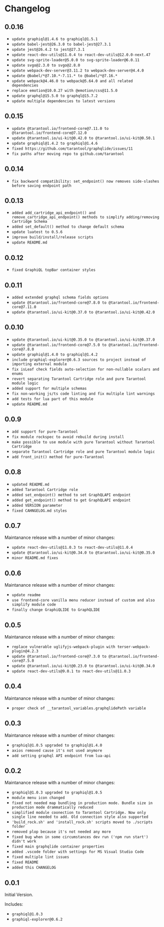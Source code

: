 # Changelog

## 0.0.16

- `update graphiql@1.4.6 to graphiql@1.5.1`
- `update babel-jest@26.3.0 to babel-jest@27.3.1`
- `update jest@26.4.2 to jest@27.3.1`
- `update react-dev-utils@11.0.4 to react-dev-utils@12.0.0-next.47`
- `update svg-sprite-loader@5.0.0 to svg-sprite-loader@6.0.11`
- `update svgo@2.3.0 to svgo@2.8.0`
- `update webpack-dev-server@3.11.2 to webpack-dev-server@4.4.0`
- `update @babel/*@7.10.*-7.11.* to @babel/*@7.16.*`
- `update webpack@4.46.0 to webpack@5.64.0 and all related dependencies`
- `replace emotion@10.0.27 with @emotion/css@11.5.0`
- `update graphql@15.5.0 to graphql@15.7.2`
- `update multiple dependencies to latest versions`

## 0.0.15

- `update @tarantool.io/frontend-core@7.11.0 to @tarantool.io/frontend-core@7.12.0`
- `update @tarantool.io/ui-kit@0.42.0 to @tarantool.io/ui-kit@0.50.1`
- `update graphiql@1.4.2 to graphiql@1.4.6`
- `fixed https://github.com/tarantool/graphqlide/issues/11`
- `fix paths after moving repo to github.com/tarantool`

## 0.0.14

- `fix backward compatibility: set_endpoint() now removes side-slashes before saving endpoint path`

## 0.0.13

- `added add_cartridge_api_endpoint() and remove_cartridge_api_endpoint() methods to simplify adding/removing Cartridge Schema`
- `added set_default() method to change default schema`
- `update luatest to 0.5.6`
- `improve build/install/release scripts`
- `update README.md`

## 0.0.12

- `fixed GraphiQL topBar container styles`

## 0.0.11

- `added extended graphql schema fields options`
- `update @tarantool.io/frontend-core@7.8.0 to @tarantool.io/frontend-core@7.11.0`
- `update @tarantool.io/ui-kit@0.37.0 to @tarantool.io/ui-kit@0.42.0`

## 0.0.10

- `update @tarantool.io/ui-kit@0.35.0 to @tarantool.io/ui-kit@0.37.0`
- `update @tarantool.io/frontend-core@7.5.0 to @tarantool.io/frontend-core@7.8.0`
- `update graphiql@1.4.0 to graphiql@1.4.2`
- `include graphiql-explorer@0.6.3 sources to project instead of importing external module`
- `fix isLeaf check fields auto-selection for non-nullable scalars and enums`
- `revert separating Tarantool Cartridge role and pure Tarantool module logic`
- `added support for multiple schemas`
- `fix non-working js/ts code linting and fix multiple lint warnings`
- `add tests for lua part of this module`
- `update README.md`

## 0.0.9

- `add support for pure-Tarantool`
- `fix module rockspec to avoid rebuild during install`
- `make possible to use module with pure Tarantool without Tarantool Cartridge`
- `separate Tarantool Cartridge role and pure Tarantool module logic`
- `add front_init() method for pure-Tarantool`
  
## 0.0.8

- `updated README.md`
- `added Tarantool Cartridge role`
- `added set_endpoint() method to set GraphQLAPI endpoint`
- `added get_endpoint() method to get GraphQLAPI endpoint`
- `added VERSION parameter`
- `fixed CAHNGELOG.md styles`
  
## 0.0.7

Maintanance release with a number of minor changes:

- `update react-dev-utils@11.0.3 to react-dev-utils@11.0.4`
- `update @tarantool.io/ui-kit@0.34.0 to @tarantool.io/ui-kit@0.35.0`
- `minor README.md fixes`
  
## 0.0.6

Maintanance release with a number of minor changes:

- `update readme`
- `use frontend-core vanilla menu reducer instead of custom and also simplify module code`
- `finally change GraphiQLIDE to GraphQLIDE`

## 0.0.5

Maintanance release with a number of minor changes:

- `replace vulnerable uglifyjs-webpack-plugin with terser-webpack-plugin@4.2.3`
- `update @tarantool.io/frontend-core@7.3.0 to @tarantool.io/frontend-core@7.5.0`
- `update @tarantool.io/ui-kit@0.23.0 to @tarantool.io/ui-kit@0.34.0`
- `update react-dev-utils@9.0.1 to react-dev-utils@11.0.3`

## 0.0.4

Maintanance release with a number of minor changes:

- `proper check of __tarantool_variables.graphqlidePath variable`

## 0.0.3

Maintanance release with a number of minor changes:

- `graphiql@1.0.5 upgraded to graphiql@1.4.0`
- `axios removed cause it's not used anymore`
- `add setting graphql API endpoint from lua-api`

## 0.0.2

Maintanance release with a number of minor changes:

- `graphiql@1.0.3 upgraded to graphiql@1.0.5`
- `module menu icon changed`
- `fixed not needed map bundling in production mode. Bundle size in production mode drammatically reduced`
- `simplified module coonection to Tarantool Cartridge. Now only single line needed to add. Old connection style also supported`
- `'build_rock.sh' and 'install_rock.sh' scripts moved to ./scripts folder`
- `removed plop because it's not needed any more`
- `fixed bug when in some circumstances dev run ('npm run start') didn't work`
- `fixed main graphqlide container properties`
- `added .vscode folder with settings for MS Visual Studio Code`
- `fixed multiple lint issues`
- `fixed README`
- `added this CHANGELOG`

## 0.0.1

Initial Version.

Includes:

- `graphiql@1.0.3`
- `graphiql-explorer@0.6.2`
